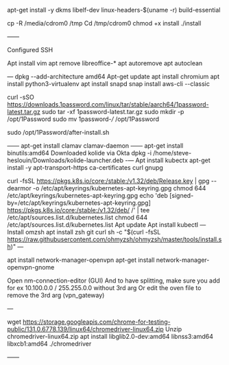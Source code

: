 apt-get install -y dkms libelf-dev linux-headers-$(uname -r) build-essential



cp -R /media/cdrom0 /tmp
Cd /tmp/cdrom0
chmod +x install
./install

——

Configured SSH

Apt install vim
apt remove libreoffice-*
apt autoremove
apt autoclean


—
dpkg --add-architecture amd64
Apt-get update
apt install chromium
apt install python3-virtualenv
apt install snapd
snap install aws-cli --classic

curl -sSO https://downloads.1password.com/linux/tar/stable/aarch64/1password-latest.tar.gz
sudo tar -xf 1password-latest.tar.gz
sudo mkdir -p /opt/1Password
sudo mv 1password-*/* /opt/1Password

sudo /opt/1Password/after-install.sh

——
apt-get install clamav clamav-daemon
——
apt-get install binutils:amd64
Downloaded kolide via Okta 
dpkg -i /home/steve-heslouin/Downloads/kolide-launcher.deb
-—
Apt install kubectx 
apt-get install -y apt-transport-https ca-certificates curl gnupg

curl -fsSL https://pkgs.k8s.io/core:/stable:/v1.32/deb/Release.key | gpg --dearmor -o /etc/apt/keyrings/kubernetes-apt-keyring.gpg
chmod 644 /etc/apt/keyrings/kubernetes-apt-keyring.gpg 
echo 'deb [signed-by=/etc/apt/keyrings/kubernetes-apt-keyring.gpg] https://pkgs.k8s.io/core:/stable:/v1.32/deb/ /' | tee /etc/apt/sources.list.d/kubernetes.list
chmod 644 /etc/apt/sources.list.d/kubernetes.list
Apt update
Apt install kubectl
—
Install omzsh
apt install zsh git curl 
sh -c "$(curl -fsSL https://raw.githubusercontent.com/ohmyzsh/ohmyzsh/master/tools/install.sh)"	
—

apt install network-manager-openvpn
apt-get install network-manager-openvpn-gnome

Open nm-connection-editor (GUI)
And to have splitting, make sure you add for ex 10.100.0.0 / 255.255.0.0 without 3rd arg 
Or edit the oven file to remove the 3rd arg (vpn_gateway)

—

 wget https://storage.googleapis.com/chrome-for-testing-public/131.0.6778.139/linux64/chromedriver-linux64.zip
Unzip chromedriver-linux64.zip
apt install libglib2.0-dev:amd64 libnss3:amd64 libxcb1:amd64
./chromedriver 

——



